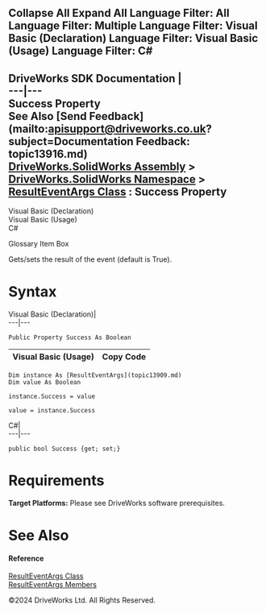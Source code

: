        

 Collapse All Expand All  Language Filter: All  Language Filter: Multiple  Language Filter: Visual Basic (Declaration) Language Filter: Visual Basic (Usage) Language Filter: C#  
---  
DriveWorks SDK Documentation  |   
---|---  
Success Property   
See Also [Send Feedback](mailto:apisupport@driveworks.co.uk?subject=Documentation Feedback: topic13916.md)  
[DriveWorks.SolidWorks Assembly](topic13342.md) > [DriveWorks.SolidWorks Namespace](topic13345.md) > [ResultEventArgs Class](topic13909.md) : Success Property  
---  
  
Visual Basic (Declaration)    
Visual Basic (Usage)    
C# 

Glossary Item Box

Gets/sets the result of the event (default is True). 

# Syntax

Visual Basic (Declaration)|   
---|---  
      
    
    Public Property Success As Boolean  
  
Visual Basic (Usage)| Copy Code  
---|---  
      
    
    Dim instance As [ResultEventArgs](topic13909.md)
    Dim value As Boolean
     
    instance.Success = value
     
    value = instance.Success  
  
C#|   
---|---  
      
    
    public bool Success {get; set;}  
  
# Requirements

**Target Platforms:** Please see DriveWorks software prerequisites.

# See Also

#### Reference

[ResultEventArgs Class](topic13909.md)   
[ResultEventArgs Members](topic13910.md)

©2024 DriveWorks Ltd. All Rights Reserved.
